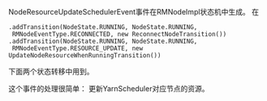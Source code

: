 NodeResourceUpdateSchedulerEvent事件在RMNodeImpl状态机中生成。
在
```
.addTransition(NodeState.RUNNING, NodeState.RUNNING,
 RMNodeEventType.RECONNECTED, new ReconnectNodeTransition())
.addTransition(NodeState.RUNNING, NodeState.RUNNING,
 RMNodeEventType.RESOURCE_UPDATE, new UpdateNodeResourceWhenRunningTransition())
```
下面两个状态转移中用到。

这个事件的处理很简单： 更新YarnScheduler对应节点的资源。